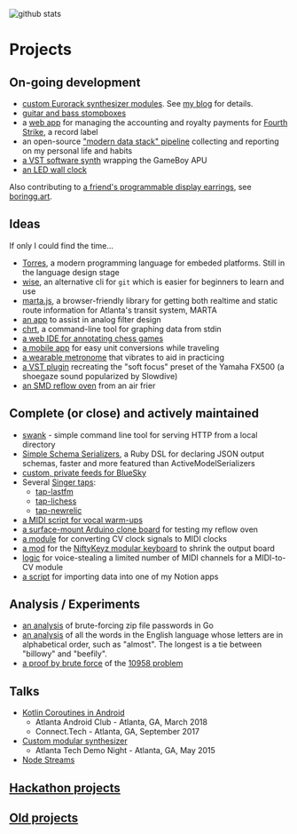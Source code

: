 ![github stats](https://github-readme-stats.vercel.app/api?username=rabidaudio&custom_title=GitHub%20Stats)

# Projects

## On-going development

- [custom Eurorack synthesizer modules](https://github.com/rabidaudio/synthesizer). See [my blog](https://rabid.audio/projects/synth) for details.
- [guitar and bass stompboxes](https://github.com/rabidaudio/effects)
- a [web app](https://github.com/rabidaudio/fourth-strike) for managing the accounting and royalty payments for [Fourth Strike](https://fourth-strike.bandcamp.com/), a record label
- an open-source ["modern data stack" pipeline](https://github.com/rabidaudio/selfdata) collecting and reporting on my personal life and habits
- [a VST software synth](https://github.com/rabidaudio/gameboy-synth) wrapping the GameBoy APU
- [an LED wall clock](https://github.com/rabidaudio/led-clock)

Also contributing to [a friend's programmable display earrings](https://github.com/johnMamish/boring-ahh), see [boringg.art](https://boringg.art).

## Ideas

If only I could find the time...

- [Torres](https://github.com/rabidaudio/Torres), a modern programming language for embeded platforms. Still in the language design stage
- [wise](https://github.com/rabidaudio/wise), an alternative cli for `git` which is easier for beginners to learn and use
- [marta.js](https://github.com/codeforatlanta/marta-js), a browser-friendly library for getting both realtime and static route information for Atlanta's transit system, MARTA
- [an app](https://github.com/rabidaudio/filter-calculator) to assist in analog filter design
- [chrt](https://github.com/rabidaudio/chrt), a command-line tool for graphing data from stdin
- [a web IDE for annotating chess games](https://github.com/rabidaudio/pgn-ide)
- [a mobile app](https://github.com/rabidaudio/travelunits) for easy unit conversions while traveling
- [a wearable metronome](https://github.com/rabidaudio/haptic-metronome) that vibrates to aid in practicing
- [a VST plugin](https://github.com/rabidaudio/soft-focus) recreating the "soft focus" preset of the Yamaha FX500 (a shoegaze sound popularized by Slowdive)
- [an SMD reflow oven](https://github.com/rabidaudio/reflow-oven) from an air frier


## Complete (or close) and actively maintained

- [swank](https://github.com/rabidaudio/swank) - simple command line tool for serving HTTP from a local directory
- [Simple Schema Serializers](https://github.com/fixdauto/simple_schema_serializers), a Ruby DSL for declaring JSON output schemas, faster and more featured than ActiveModelSerializers
- [custom, private feeds for BlueSky](https://github.com/rabidaudio/bsky-apps)
- Several [Singer taps](https://hub.meltano.com/singer/spec/):
  - [tap-lastfm](https://github.com/rabidaudio/tap-lastfm)
  - [tap-lichess](https://github.com/rabidaudio/tap-lichess)
  - [tap-newrelic](https://github.com/fixdauto/tap-newrelic)
- [a MIDI script for vocal warm-ups](https://github.com/rabidaudio/warm-arps)
- [a surface-mount Arduino clone board](https://github.com/rabidaudio/bareduino) for testing my reflow oven
- [a module](https://github.com/rabidaudio/clock2midi) for converting CV clock signals to MIDI clocks
- [a mod](https://github.com/rabidaudio/niftykeyz-jackboard-mini) for the [NiftyKeyz modular keyboard](https://www.cre8audio.com/niftykeyz) to shrink the output board
- [logic](https://github.com/rabidaudio/midi-voicesteal) for voice-stealing a limited number of MIDI channels for a MIDI-to-CV module
- [a script](https://github.com/rabidaudio/notion-import-record) for importing data into one of my Notion apps

## Analysis / Experiments

- [an analysis](https://github.com/rabidaudio/pwd) of brute-forcing zip file passwords in Go
- [an analysis](https://github.com/rabidaudio/alphabetical-words) of all the words in the English language whose letters are in alphabetical order, such as "almost". The longest is a tie between "billowy" and "beefily".
- [a proof by brute force](https://github.com/rabidaudio/10958-problem) of the [10958 problem](https://arxiv.org/abs/1302.1479)

## Talks

- [Kotlin Coroutines in Android](https://github.com/rabidaudio/kotlin-coroutines-android)
  - Atlanta Android Club - Atlanta, GA, March 2018
  - Connect.Tech - Atlanta, GA, September 2017
- [Custom modular synthesizer](https://github.com/rabidaudio/synthesizer/tree/master/_old/presentation)
  - Atlanta Tech Demo Night - Atlanta, GA, May 2015
- [Node Streams](https://github.com/rabidaudio/stream-talk)

## [Hackathon projects](hackathons.md)

## [Old projects](archived.md)
